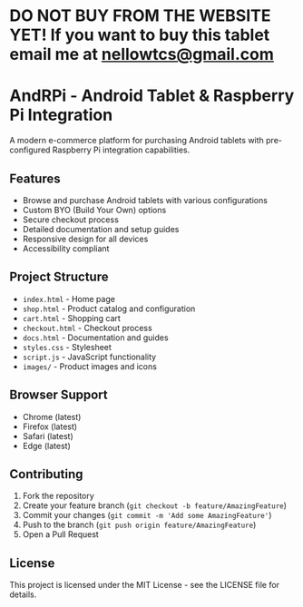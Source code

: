 # DO NOT BUY FROM THE WEBSITE YET! If you want to buy this tablet email me at [nellowtcs@gmail.com](mailto:nellowtcs@gmail.com)
# AndRPi - Android Tablet & Raspberry Pi Integration

A modern e-commerce platform for purchasing Android tablets with pre-configured Raspberry Pi integration capabilities.

## Features

- Browse and purchase Android tablets with various configurations
- Custom BYO (Build Your Own) options
- Secure checkout process
- Detailed documentation and setup guides
- Responsive design for all devices
- Accessibility compliant

## Project Structure

- `index.html` - Home page
- `shop.html` - Product catalog and configuration
- `cart.html` - Shopping cart
- `checkout.html` - Checkout process
- `docs.html` - Documentation and guides
- `styles.css` - Stylesheet
- `script.js` - JavaScript functionality
- `images/` - Product images and icons

## Browser Support

- Chrome (latest)
- Firefox (latest)
- Safari (latest)
- Edge (latest)

## Contributing

1. Fork the repository
2. Create your feature branch (`git checkout -b feature/AmazingFeature`)
3. Commit your changes (`git commit -m 'Add some AmazingFeature'`)
4. Push to the branch (`git push origin feature/AmazingFeature`)
5. Open a Pull Request

## License

This project is licensed under the MIT License - see the LICENSE file for details.
